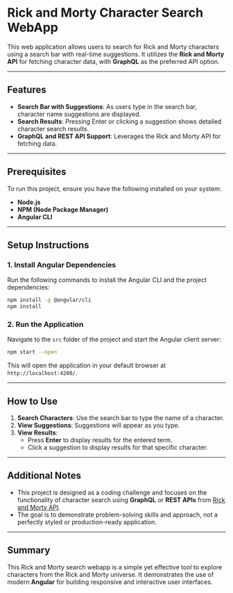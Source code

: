 
# Rick and Morty Character Search WebApp

This web application allows users to search for Rick and Morty characters using a search bar with real-time suggestions. It utilizes the **Rick and Morty API** for fetching character data, with **GraphQL** as the preferred API option.

---

## Features

- **Search Bar with Suggestions**: As users type in the search bar, character name suggestions are displayed.
- **Search Results**: Pressing Enter or clicking a suggestion shows detailed character search results.
- **GraphQL and REST API Support**: Leverages the Rick and Morty API for fetching data.

---

## Prerequisites

To run this project, ensure you have the following installed on your system:

- **Node.js**
- **NPM (Node Package Manager)**
- **Angular CLI**

---

## Setup Instructions

### 1. Install Angular Dependencies

Run the following commands to install the Angular CLI and the project dependencies:

```bash
npm install -g @angular/cli
npm install
```

### 2. Run the Application

Navigate to the `src` folder of the project and start the Angular client server:

```bash
npm start --open
```

This will open the application in your default browser at `http://localhost:4200/`.

---

## How to Use

1. **Search Characters**: Use the search bar to type the name of a character.
2. **View Suggestions**: Suggestions will appear as you type.
3. **View Results**: 
   - Press **Enter** to display results for the entered term.
   - Click a suggestion to display results for that specific character.

---

## Additional Notes

- This project is designed as a coding challenge and focuses on the functionality of character search using **GraphQL** or **REST APIs** from [Rick and Morty API](https://rickandmortyapi.com/documentation).
- The goal is to demonstrate problem-solving skills and approach, not a perfectly styled or production-ready application.

---

## Summary

This Rick and Morty search webapp is a simple yet effective tool to explore characters from the Rick and Morty universe. It demonstrates the use of modern **Angular** for building responsive and interactive user interfaces.

